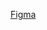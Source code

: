 [Figma](https://www.figma.com/file/XNMn37aqdCSPCyPc36frbT/Portfolio---Curso-3-(Copy)?type=design&node-id=0-1&mode=design&t=01q2Ewl44qzI2vjM-0)